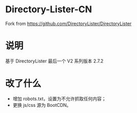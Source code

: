 # Directory-Lister-CN
Fork from https://github.com/DirectoryLister/DirectoryLister

# 说明

基于 DirectoryLister 最后一个 V2 系列版本 2.7.2

# 改了什么

- 增加 robots.txt，设置为不允许抓取任何内容；
- 更换 js/css 源为 BootCDN。

